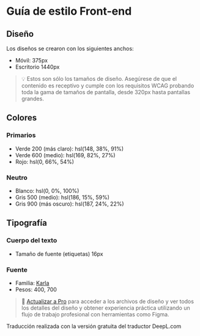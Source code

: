 # Guía de estilo Front-end

## Diseño

Los diseños se crearon con los siguientes anchos:

- Móvil: 375px
- Escritorio 1440px

> 💡 Estos son sólo los tamaños de diseño. Asegúrese de que el contenido es receptivo y cumple con los requisitos WCAG probando toda la gama de tamaños de pantalla, desde 320px hasta pantallas grandes.

## Colores

### Primarios

- Verde 200 (más claro): hsl(148, 38%, 91%)
- Verde 600 (medio): hsl(169, 82%, 27%)
- Rojo: hsl(0, 66%, 54%)

### Neutro

- Blanco: hsl(0, 0%, 100%)
- Gris 500 (medio): hsl(186, 15%, 59%)
- Gris 900 (más oscuro): hsl(187, 24%, 22%)

## Tipografía

### Cuerpo del texto

- Tamaño de fuente (etiquetas) 16px

### Fuente

- Familia: [Karla](https://fonts.google.com/specimen/Karla)
- Pesos: 400, 700

> 💎 [Actualizar a Pro](https://www.frontendmentor.io/pro?ref=style-guide) para acceder a los archivos de diseño y ver todos los detalles del diseño y obtener experiencia práctica utilizando un flujo de trabajo profesional con herramientas como Figma.

Traducción realizada con la versión gratuita del traductor DeepL.com